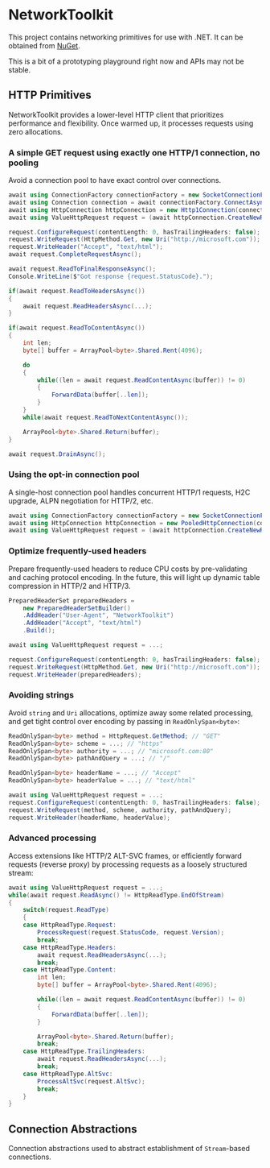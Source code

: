 # NetworkToolkit

This project contains networking primitives for use with .NET. It can be obtained from [NuGet](https://www.nuget.org/packages/NetworkToolkit/).

This is a bit of a prototyping playground right now and APIs may not be stable.

## HTTP Primitives

NetworkToolkit provides a lower-level HTTP client that prioritizes performance and flexibility. Once warmed up, it processes requests using zero allocations.

### A simple GET request using exactly one HTTP/1 connection, no pooling

Avoid a connection pool to have exact control over connections.

```c#
await using ConnectionFactory connectionFactory = new SocketConnectionFactory();
await using Connection connection = await connectionFactory.ConnectAsync(new DnsEndPoint("microsoft.com", 80));
await using HttpConnection httpConnection = new Http1Connection(connection);
await using ValueHttpRequest request = (await httpConnection.CreateNewRequestAsync(HttpPrimitiveVersion.Version11, HttpVersionPolicy.RequestVersionExact)).Value;

request.ConfigureRequest(contentLength: 0, hasTrailingHeaders: false);
request.WriteRequest(HttpMethod.Get, new Uri("http://microsoft.com"));
request.WriteHeader("Accept", "text/html");
await request.CompleteRequestAsync();

await request.ReadToFinalResponseAsync();
Console.WriteLine($"Got response {request.StatusCode}.");

if(await request.ReadToHeadersAsync())
{
    await request.ReadHeadersAsync(...);
}

if(await request.ReadToContentAsync())
{
    int len;
    byte[] buffer = ArrayPool<byte>.Shared.Rent(4096);

    do
    {
        while((len = await request.ReadContentAsync(buffer)) != 0)
        {
            ForwardData(buffer[..len]);
        }
    }
    while(await request.ReadToNextContentAsync());

    ArrayPool<byte>.Shared.Return(buffer);
}

await request.DrainAsync();
```

### Using the opt-in connection pool

A single-host connection pool handles concurrent HTTP/1 requests, H2C upgrade, ALPN negotiation for HTTP/2, etc.

```c#
await using ConnectionFactory connectionFactory = new SocketConnectionFactory();
await using HttpConnection httpConnection = new PooledHttpConnection(connectionFactory, "microsoft.com", 80, sslTargetHost: null);
await using ValueHttpRequest request = (await httpConnection.CreateNewRequestAsync(HttpPrimitiveVersion.Version11, HttpVersionPolicy.RequestVersionExact)).Value;
```

### Optimize frequently-used headers

Prepare frequently-used headers to reduce CPU costs by pre-validating and caching protocol encoding. In the future, this will light up dynamic table compression in HTTP/2 and HTTP/3.

```c#
PreparedHeaderSet preparedHeaders =
    new PreparedHeaderSetBuilder()
    .AddHeader("User-Agent", "NetworkToolkit")
    .AddHeader("Accept", "text/html")
    .Build();

await using ValueHttpRequest request = ...;

request.ConfigureRequest(contentLength: 0, hasTrailingHeaders: false);
request.WriteRequest(HttpMethod.Get, new Uri("http://microsoft.com"));
request.WriteHeader(preparedHeaders);
```

### Avoiding strings

Avoid `string` and `Uri` allocations, optimize away some related processing, and get tight control over encoding by passing in `ReadOnlySpan<byte>`:

```c#
ReadOnlySpan<byte> method = HttpRequest.GetMethod; // "GET"
ReadOnlySpan<byte> scheme = ...; // "https"
ReadOnlySpan<byte> authority = ...; // "microsoft.com:80"
ReadOnlySpan<byte> pathAndQuery = ...; // "/"

ReadOnlySpan<byte> headerName = ...; // "Accept"
ReadOnlySpan<byte> headerValue = ...; // "text/html"

await using ValueHttpRequest request = ...;
request.ConfigureRequest(contentLength: 0, hasTrailingHeaders: false);
request.WriteRequest(method, scheme, authority, pathAndQuery);
request.WriteHeader(headerName, headerValue);
```

### Advanced processing

Access extensions like HTTP/2 ALT-SVC frames, or efficiently forward requests (reverse proxy) by processing requests as a loosely structured stream:

```c#
await using ValueHttpRequest request = ...;
while(await request.ReadAsync() != HttpReadType.EndOfStream)
{
    switch(request.ReadType)
    {
    case HttpReadType.Request:
        ProcessRequest(request.StatusCode, request.Version);
        break;
    case HttpReadType.Headers:
        await request.ReadHeadersAsync(...);
        break;
    case HttpReadType.Content:
        int len;
        byte[] buffer = ArrayPool<byte>.Shared.Rent(4096);

        while((len = await request.ReadContentAsync(buffer)) != 0)
        {
            ForwardData(buffer[..len]);
        }

        ArrayPool<byte>.Shared.Return(buffer);
        break;
    case HttpReadType.TrailingHeaders:
        await request.ReadHeadersAsync(...);
        break;
    case HttpReadType.AltSvc:
        ProcessAltSvc(request.AltSvc);
        break;
    }
}
```

## Connection Abstractions

Connection abstractions used to abstract establishment of `Stream`-based connections.
